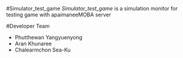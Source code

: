 #Simulator_test_game
*Simulator_test_game* is a simulation monitor for testing game with apaimaneeMOBA server

#Developer Team

* Phutthewan Yangyuenyong
* Aran Khunaree
* Chalearmchon Sea-Ku
